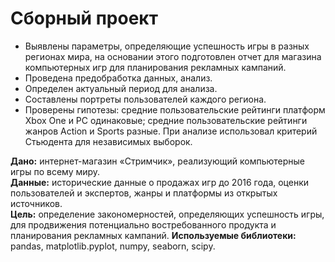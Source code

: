# Сборный проект

- Выявлены параметры, определяющие успешность игры в разных регионах мира, на основании этого подготовлен отчет для магазина компьютерных игр для планирования рекламных кампаний.
- Проведена предобработка данных, анализ.
- Определен актуальный период для анализа.
- Составлены портреты пользователей каждого региона.
- Проверены гипотезы: средние пользовательские рейтинги платформ Xbox One и PC одинаковые; средние пользовательские рейтинги жанров Action и Sports разные. При анализе использовал критерий Стьюдента для независимых выборок.


**Дано:** интернет-магазин «Стримчик», реализующий компьютерные игры по всему миру.\
**Данные:** исторические данные о продажах игр до 2016 года, оценки пользователей и экспертов, жанры и платформы из открытых источников.\
**Цель:** определение закономерностей, определяющих успешность игры, для продвижения потенциально востребованного продукта и планирования рекламных кампаний.
**Используемые библиотеки:** pandas, matplotlib.pyplot, numpy, seaborn, scipy.
